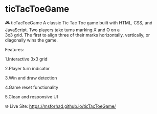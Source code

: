 # ticTacToeGame
🎮 ticTacToeGame
A classic Tic Tac Toe game built with HTML, CSS, and JavaScript. Two players take turns marking X and O on a <br>
3x3 grid. The first to align three of their marks horizontally, vertically, or diagonally wins the game.<br>

Features:<br>

1.Interactive 3x3 grid<br>

2.Player turn indicator<br>

3.Win and draw detection<br>

4.Game reset functionality<br>

5.Clean and responsive UI<br>

🌐 Live Site:
https://msforhad.github.io/ticTacToeGame/
